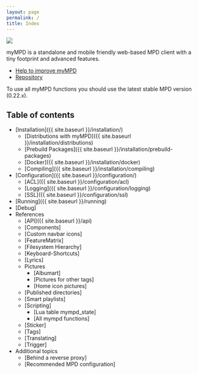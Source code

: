 ```yaml
---
layout: page
permalink: /
title: Index
---
```


<img src="{{ site.baseurl }}/assets/mympd-logo-schriftzug.svg"/>

myMPD is a standalone and mobile friendly web-based MPD client with a tiny footprint and advanced features.

- [Help to improve myMPD](https://github.com/jcorporation/myMPD/issues/167)
- [Repository](https://github.com/jcorporation/myMPD)

To use all myMPD functions you should use the latest stable MPD version (0.22.x).

## Table of contents

* [Installation]({{ site.baseurl }}/installation/)
  * [Distributions with myMPD]({{ site.baseurl }}/installation/distributions)
  * [Prebuild Packages]({{ site.baseurl }}/installation/prebuild-packages)
  * [Docker]({{ site.baseurl }}/installation/docker)
  * [Compiling]({{ site.baseurl }}/installation/compiling)
* [Configuration]({{ site.baseurl }}/configuration/)
  * [ACL]({{ site.baseurl }}/configuration/acl)
  * [Logging]({{ site.baseurl }}/configuration/logging)
  * [SSL]({{ site.baseurl }}/configuration/ssl)
* [Running]({{ site.baseurl }}/running)
* [Debug]
* References
  * [API]({{ site.baseurl }}/api)
  * [Components]
  * [Custom navbar icons]
  * [FeatureMatrix]
  * [Filesystem Hierarchy]
  * [Keyboard-Shortcuts]
  * [Lyrics]
  * Pictures
    * [Albumart]
    * [Pictures for other tags]
    * [Home icon pictures]
  * [Published directories]
  * [Smart playlists]
  * [Scripting]
    * [Lua table mympd_state]
    * [All mympd functions]
  * [Sticker]
  * [Tags]
  * [Translating]
  * [Trigger]
* Additional topics
  * [Behind a reverse proxy]
  * [Recommended MPD configuration]
